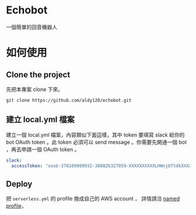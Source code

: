 # Echobot
一個簡單的回音機器人

# 如何使用
## Clone the project
先把本專案 clone 下來。

```
git clone https://github.com/aldy120/echobot.git
```
## 建立 local.yml 檔案
建立一個 local.yml 檔案，內容類似下面這樣，其中 token 要填寫 slack 給你的 bot OAuth token 。此 token 必須可以 send message 。你需要先開通一個 bot ，再去申請一個 OAuth token 。

```yml
slack:
  accessToken: "xoxb-378109980932-380826327059-XXXXXXXXXXLHWnjbTtdkXXXX"
```

## Deploy
把 `serverless.yml` 的 profile 換成自己的 AWS account ， 詳情請洽 [named profile](https://docs.aws.amazon.com/cli/latest/userguide/cli-multiple-profiles.html)，